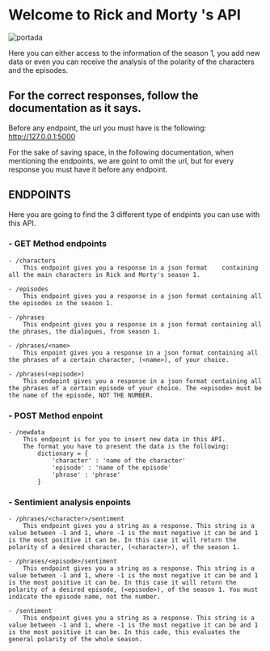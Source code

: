 # Welcome to Rick and Morty 's API

![portada]()


Here you can either access to the information of the season 1, you add new data or even you can receive the analysis of the polarity of the characters and the episodes.

## For the correct responses, follow the documentation as it says.

Before any endpoint, the url you must have is the following:
http://127.0.0.1:5000

For the sake of saving space, in the following documentation, when mentioning the endpoints, we are goint to omit the url, but for every response you must have it before any endpoint.


## ENDPOINTS
Here you are going to find the 3 different type of endpints you can use with this API.

### - GET Method endpoints
    
    - /characters
        This endpoint gives you a response in a json format    containing all the main characters in Rick and Morty's season 1.

    - /episodes
        This endpoint gives you a response in a json format containing all the episodes in the season 1.
    
    - /phrases
        This endpoint gives you a response in a json format containing all the phrases, the dialogues, from season 1.
    
    - /phrases/<name>
        This enpoint gives you a response in a json format containing all the phrases of a certain character, (<name>), of your choice.
    
    - /phrases(<episode>)
        This endopint gives you a response in a json format containing all the phrases of a certain episode of your choice. The <episode> must be the name of the episode, NOT THE NUMBER.

### - POST Method enpoint

    - /newdata
        This endpoint is for you to insert new data in this API.
        The format you have to present the data is the following:
            dictionary = {
                'character' : 'name of the character'
                'episode' : 'name of the episode'
                'phrase' : 'phrase'
            }

### - Sentimient analysis enpoints

    - /phrases/<character>/sentiment
        This endpoint gives you a string as a response. This string is a value between -1 and 1, where -1 is the most negative it can be and 1 is the most positive it can be. In this case it will return the polarity of a desired character, (<character>), of the season 1.

    - /phrases/<episode>/sentiment
        This endpoint gives you a string as a response. This string is a value between -1 and 1, where -1 is the most negative it can be and 1 is the most positive it can be. In this case it will return the polarity of a desired episode, (<episode>), of the season 1. You must indicate the episode name, not the number.
    
    - /sentiment
        This endpoint gives you a string as a response. This string is a value between -1 and 1, where -1 is the most negative it can be and 1 is the most positive it can be. In this cade, this evaluates the general polarity of the whole season.
